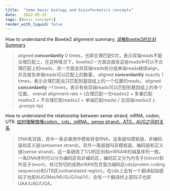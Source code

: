 ```yaml
---
title:  "Some basic biology and bioinformatics concepts"
date:   2022-05-25
tags: [Basic concepts]
render_with_liquid: false
---
```


How to understand the Bowtie2 alignment summary. [详解Bowtie2的比对Summary](https://www.jianshu.com/p/eeed5186e90e)

> aligned **concordantly** 0 times，也即合理匹配0次，表示双端reads不能合理匹配上，在这种情况下，bowtie2一方面会报告这些reads中可以不合理匹配上的reads，另一方面会将双端reads拆分成单端reads继续align，并且报告单端reads可以匹配上的数量。 aligned **concordantly** exactly 1 times，表示合理匹配且只匹配到基因组上的一个位置的reads。 aligned **concordantly** >1 times，表示有些双端reads可以匹配到基因组上的多个位置。 overall alignment rate = (合理匹配一次readsx2 + 多重匹配readsx2 + 不合理匹配readsx2 + 单端匹配reads) / 总双端readsx2
{: .prompt-tip}

How to understand the relationship between sense strand, mRNA, codon, UTR. [如何理解搞懂codon，cds，mRNA，sense strand，ATG，AUG之间的关系](https://www.jianshu.com/p/4f23aafaf7eb)

> DNA有双链，其中一条会被用作模板转录RNA，这条链叫模板链、非编码链和反义链(antisense strand)，另外一条链就叫非模板链，编码链和正义链(sense strand)，这一条链除了T/U的区别和mRNA中的碱基序列一致。一条DNA序列可以分为编码区和非编码区，编码区又分为内含子(intron)和外显子(exon)，经过剪切的成熟mRAN包含蛋白编码区cds(protein coding sequence)和UTR区(untranslated region)，在cds上会有一个翻译起始密码子也即AUG(Met/M)/GUG(Val/V)，会有一个翻译终止密码子也即UAA/UAG/UGA。

